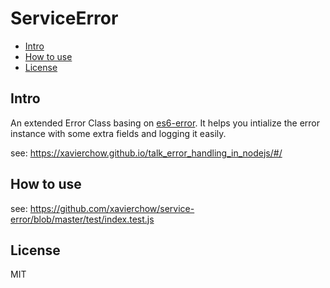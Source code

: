 ServiceError
====================

- [Intro](#intro)
- [How to use](#how-to-use)
- [License](#licnese)

Intro
-----
An extended Error Class basing on [es6-error](https://github.com/bjyoungblood/es6-error).
It helps you intialize the error instance with some extra fields and logging it easily.

see: https://xavierchow.github.io/talk_error_handling_in_nodejs/#/

How to use
----
see: https://github.com/xavierchow/service-error/blob/master/test/index.test.js

License
-----------------

MIT

